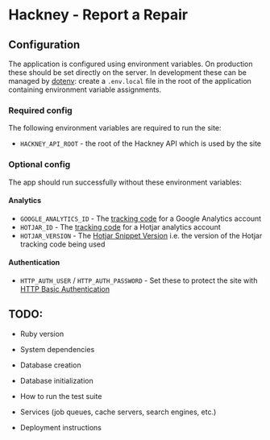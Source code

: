 # Hackney - Report a Repair

## Configuration

The application is configured using environment variables. On production these
should be set directly on the server. In development these can be managed by
[dotenv](https://github.com/bkeepers/dotenv): create a `.env.local` file in the
root of the application containing environment variable assignments.

### Required config

The following environment variables are required to run the site:

- `HACKNEY_API_ROOT` - the root of the Hackney API which is used by the site

### Optional config

The app should run successfully without these environment variables:

#### Analytics

- `GOOGLE_ANALYTICS_ID` - The
  [tracking code](https://support.google.com/analytics/answer/1008080#trackingID)
  for a Google Analytics account
- `HOTJAR_ID` - The
  [tracking code](https://docs.hotjar.com/v1.0/docs/hotjar-tracking-code)
  for a Hotjar analytics account
- `HOTJAR_VERSION` - The
  [Hotjar Snippet Version](https://docs.hotjar.com/v1.0/docs/understanding-the-tracking-code)
  i.e. the version of the Hotjar tracking code being used

#### Authentication

 - `HTTP_AUTH_USER` / `HTTP_AUTH_PASSWORD` - Set these to protect the site with
   [HTTP Basic Authentication](https://en.wikipedia.org/wiki/Basic_access_authentication)


## TODO:

* Ruby version

* System dependencies

* Database creation

* Database initialization

* How to run the test suite

* Services (job queues, cache servers, search engines, etc.)

* Deployment instructions
